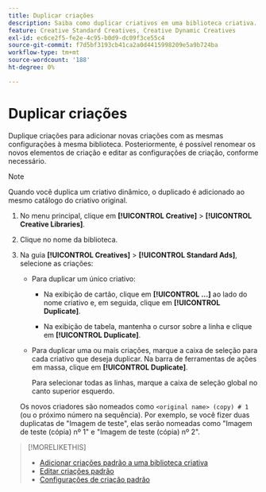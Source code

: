 ```yaml
---
title: Duplicar criações
description: Saiba como duplicar criativos em uma biblioteca criativa.
feature: Creative Standard Creatives, Creative Dynamic Creatives
exl-id: ec6ce2f5-fe2e-4c95-b0d9-dc09f3ce55c4
source-git-commit: f7d5bf3193cb41ca2a0d4415998209e5a9b724ba
workflow-type: tm+mt
source-wordcount: '188'
ht-degree: 0%

---
```


# Duplicar criações

Duplique criações para adicionar novas criações com as mesmas configurações à mesma biblioteca. Posteriormente, é possível renomear os novos elementos de criação e editar as configurações de criação, conforme necessário.

>[!NOTE]
>
>Quando você duplica um criativo dinâmico, o duplicado é adicionado ao mesmo catálogo do criativo original.

1. No menu principal, clique em **[!UICONTROL Creative]** > **[!UICONTROL Creative Libraries]**.

1. Clique no nome da biblioteca.

1. Na guia **[!UICONTROL Creatives]** > **[!UICONTROL Standard Ads]**, selecione as criações:

   * Para duplicar um único criativo:

      * Na exibição de cartão, clique em **[!UICONTROL ...]** ao lado do nome criativo e, em seguida, clique em **[!UICONTROL Duplicate]**.

      * Na exibição de tabela, mantenha o cursor sobre a linha e clique em **[!UICONTROL Duplicate]**.

   * Para duplicar uma ou mais criações, marque a caixa de seleção para cada criativo que deseja duplicar. Na barra de ferramentas de ações em massa, clique em **[!UICONTROL Duplicate]**.

     Para selecionar todas as linhas, marque a caixa de seleção global no canto superior esquerdo.

   Os novos criadores são nomeados como `<original name> (copy) # 1` (ou o próximo número na sequência). Por exemplo, se você fizer duas duplicatas de &quot;Imagem de teste&quot;, elas serão nomeadas como &quot;Imagem de teste (cópia) nº 1&quot; e &quot;Imagem de teste (cópia) nº 2&quot;.

<!-- Add to TOC later when this feature is available to users:

>* [Edit dynamic creatives](creative-edit-dynamic.md)
>* [Dynamic ad settings](creative-settings-dynamic.md)
-->

>[!MORELIKETHIS]
>
>* [Adicionar criações padrão a uma biblioteca criativa](creative-add-standard.md)
>* [Editar criações padrão](creative-edit-standard.md)
>* [Configurações de criação padrão](creative-settings-standard.md)

